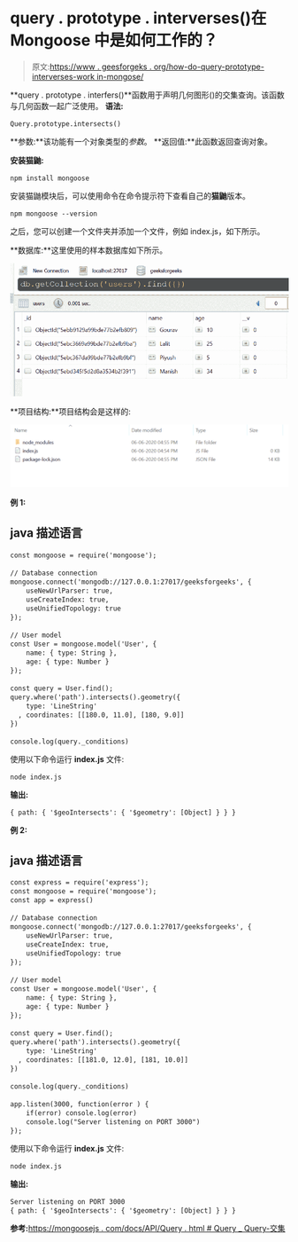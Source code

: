 # query . prototype . interverses()在 Mongoose 中是如何工作的？

> 原文:[https://www . geesforgeks . org/how-do-query-prototype-interverses-work in-mongose/](https://www.geeksforgeeks.org/how-does-query-prototype-intersects-work-in-mongoose/)

**query . prototype . interfers()**函数用于声明几何图形()的交集查询。该函数与几何函数一起广泛使用。
**语法:**

```
Query.prototype.intersects()
```

**参数:**该功能有一个对象类型的*参数*。
**返回值:**此函数返回查询对象。

**安装猫鼬:**

```
npm install mongoose
```

安装猫鼬模块后，可以使用命令在命令提示符下查看自己的**猫鼬**版本。

```
npm mongoose --version
```

之后，您可以创建一个文件夹并添加一个文件，例如 index.js，如下所示。

**数据库:**这里使用的样本数据库如下所示。

![](img/2134265eb70c448baf37786789f2598a.png)

**项目结构:**项目结构会是这样的:

![](img/3209d9b4369c180282a34be8070d7d6e.png)

**例 1:**

## java 描述语言

```
const mongoose = require('mongoose');

// Database connection
mongoose.connect('mongodb://127.0.0.1:27017/geeksforgeeks', {
    useNewUrlParser: true,
    useCreateIndex: true,
    useUnifiedTopology: true
});

// User model
const User = mongoose.model('User', { 
    name: { type: String },
    age: { type: Number }
});

const query = User.find();
query.where('path').intersects().geometry({
    type: 'LineString'
  , coordinates: [[180.0, 11.0], [180, 9.0]]
})

console.log(query._conditions)
```

使用以下命令运行 **index.js** 文件:

```
node index.js
```

**输出:**

```
{ path: { '$geoIntersects': { '$geometry': [Object] } } }
```

**例 2:**

## java 描述语言

```
const express = require('express');
const mongoose = require('mongoose');
const app = express()

// Database connection
mongoose.connect('mongodb://127.0.0.1:27017/geeksforgeeks', {
    useNewUrlParser: true,
    useCreateIndex: true,
    useUnifiedTopology: true
});

// User model
const User = mongoose.model('User', { 
    name: { type: String },
    age: { type: Number }
});

const query = User.find();
query.where('path').intersects().geometry({
    type: 'LineString'
  , coordinates: [[181.0, 12.0], [181, 10.0]]
})

console.log(query._conditions)

app.listen(3000, function(error ) {
    if(error) console.log(error)
    console.log("Server listening on PORT 3000")
});
```

使用以下命令运行 **index.js** 文件:

```
node index.js
```

**输出:**

```
Server listening on PORT 3000
{ path: { '$geoIntersects': { '$geometry': [Object] } } }
```

**参考:**[https://mongoosejs . com/docs/API/Query . html # Query _ Query-交集](https://mongoosejs.com/docs/api/query.html#query_Query-intersects)